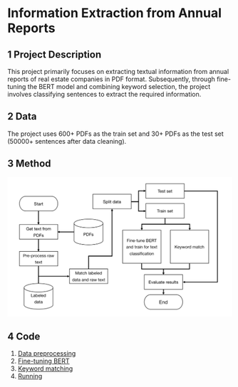 # Information Extraction from Annual Reports

## 1 Project Description

This project primarily focuses on extracting textual information from annual reports of real estate companies in PDF format. Subsequently, through fine-tuning the BERT model and combining keyword selection, the project involves classifying sentences to extract the required information.

## 2 Data

The project uses 600+ PDFs as the train set and 30+ PDFs as the test set (50000+ sentences after data cleaning).

## 3 Method

<p align="center">
  <img src="flowchart.png" width="600"/>
</p>

## 4 Code

1. [Data preprocessing](https://colab.research.google.com/drive/1UVthi_qhk3j8ywJDSliaKkgDmKj3eZbs?usp=sharing)
2. [Fine-tuning BERT](https://colab.research.google.com/drive/11M43DOmSD3ocIkEgledFw3mIKc0qABCk?usp=sharing)
3. [Keyword matching](https://colab.research.google.com/drive/1Aw7oTKHWEIBfO8-yjeXIPSQP8ME8F-W-?usp=sharing)
4. [Running](https://colab.research.google.com/drive/1BtDn07Sc9llbf-i9W5IWZ8o082AqduTF?usp=sharing)
